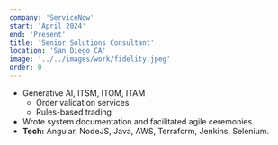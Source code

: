 ```yaml
---
company: 'ServiceNow'
start: 'April 2024'
end: 'Present'
title: 'Senior Solutions Consultant'
location: 'San Diego CA'
image: '../../images/work/fidelity.jpeg'
order: 0
---
```


- Generative AI, ITSM, ITOM, ITAM 
  - Order validation services
  - Rules-based trading 
- Wrote system documentation and facilitated agile ceremonies.
- **Tech:** Angular, NodeJS, Java, AWS, Terraform, Jenkins, Selenium.
